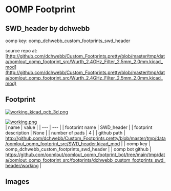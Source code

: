 # OOMP Footprint  
## SWD_header  by dchwebb  
  
oomp key: oomp_dchwebb_custom_footprints_swd_header  
  
source repo at: [http://github.com/dchwebb/Custom_Footprints.pretty/blob/master/tmp/data/oomlout_oomp_footprint_src/Wurth_2.4GHz_Filter_2.5mm_2.0mm.kicad_mod](http://github.com/dchwebb/Custom_Footprints.pretty/blob/master/tmp/data/oomlout_oomp_footprint_src/Wurth_2.4GHz_Filter_2.5mm_2.0mm.kicad_mod)  
## Footprint  
  
[![working_kicad_pcb_3d.png](working_kicad_pcb_3d_600.png)](working_kicad_pcb_3d.png)  
  
[![working.png](working_600.png)](working.png)  
| name | value | 
| --- | --- | 
| footprint name | SWD_header | 
| footprint description | None | 
| number of pads | 4 | 
| github path | http://github.com/dchwebb/Custom_Footprints.pretty/blob/master/tmp/data/oomlout_oomp_footprint_src/SWD_header.kicad_mod | 
| oomp key | oomp_dchwebb_custom_footprints_swd_header | 
| oomp bot github | https://github.com/oomlout/oomlout_oomp_footprint_bot/tree/main/tmp/data/oomlout_oomp_footprint_src/footprints/dchwebb_custom_footprints_swd_header/working | 
## Images  
